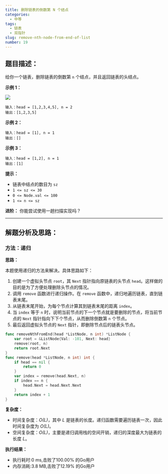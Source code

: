 ```yaml
---
title: 删除链表的倒数第 N 个结点
categories:
  - 中等
tags: 
  - 链表
  - 双指针
slug: remove-nth-node-from-end-of-list
number: 19
---
```


## 题目描述：

给你一个链表，删除链表的倒数第 `n` 个结点，并且返回链表的头结点。

**示例 1：**

![](/img/leetcode/19删除链表的倒数第N个结点/remove_ex1.jpg)

```
输入：head = [1,2,3,4,5], n = 2
输出：[1,2,3,5]
```

**示例 2：**

```
输入：head = [1], n = 1
输出：[]
```

**示例 3：**

```
输入：head = [1,2], n = 1
输出：[1]
```

**提示：**

- 链表中结点的数目为 `sz`
- `1 <= sz <= 30`
- `0 <= Node.val <= 100`
- `1 <= n <= sz`

**进阶：** 你能尝试使用一趟扫描实现吗？

---
## 解题分析及思路：

### 方法：递归

**思路：**

本题使用递归的方法来解决。具体思路如下：
1. 创建一个虚拟头节点 `root`，其 `Next` 指针指向原链表的头节点 `head`。这样做的目的是为了方便处理删除头节点的情况。
2. 调用 `remove` 函数进行递归操作。在 `remove` 函数中，递归地遍历链表，直到链表末尾。
3. 从链表末尾开始，为每个节点计算其到链表末尾的距离 `index`。
4. 当 `index` 等于 `n` 时，说明当前节点的下一个节点就是要删除的节点，将当前节点的 `Next` 指针指向下下个节点，从而删除倒数第 `n` 个节点。
5. 最后返回虚拟头节点的 `Next` 指针，即删除节点后的链表头节点。

```go
func removeNthFromEnd(head *ListNode, n int) *ListNode {
	var root = &ListNode{Val: -101, Next: head}
	remove(root, n)
	return root.Next
}
func remove(head *ListNode, n int) int {
	if head == nil {
		return 0
	}
	var index = remove(head.Next, n)
	if index == n {
		head.Next = head.Next.Next
	}
	return index + 1
}
```


**复杂度：**

- 时间复杂度：*O(L)*，其中 *L* 是链表的长度。递归函数需要遍历链表一次，因此时间复杂度为 *O(L)*。
- 空间复杂度：*O(L)*，主要是递归调用栈的空间开销，递归的深度最大为链表的长度 *L*。

**执行结果：**

- 执行耗时:0 ms,击败了100.00% 的Go用户
- 内存消耗:3.8 MB,击败了12.19% 的Go用户
